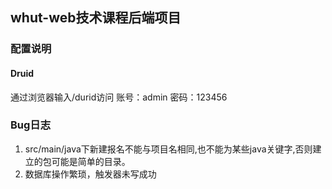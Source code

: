 ## whut-web技术课程后端项目
### 配置说明
#### Druid
通过浏览器输入/durid访问
账号：admin 密码：123456
### Bug日志
1. src/main/java下新建报名不能与项目名相同,也不能为某些java关键字,否则建立的包可能是简单的目录。
2. 数据库操作繁琐，触发器未写成功
